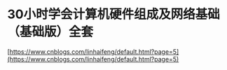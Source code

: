 # 30小时学会计算机硬件组成及网络基础（基础版）全套

[https://www.cnblogs.com/linhaifeng/default.html?page=5](https://www.cnblogs.com/linhaifeng/default.html?page=5)